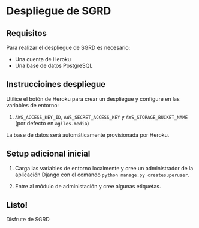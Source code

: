 # Despliegue de SGRD

## Requisitos

Para realizar el despliegue de SGRD es necesario:

- Una cuenta de Heroku
- Una base de datos PostgreSQL

## Instruccioines despliegue

Utilice el botón de Heroku para crear un despliegue y configure en las variables de entorno:

1. `AWS_ACCESS_KEY_ID`, `AWS_SECRET_ACCESS_KEY` y `AWS_STORAGE_BUCKET_NAME` (por defecto en `agiles-media`)

La base de datos será automáticamente provisionada por Heroku.

## Setup adicional inicial

1. Carga las variables de entorno localmente y cree un administrador de la aplicación Django con el comando
`python manage.py createsuperuser`.

2. Entre al módulo de administación y cree algunas etiquetas.

## Listo!

Disfrute de SGRD
